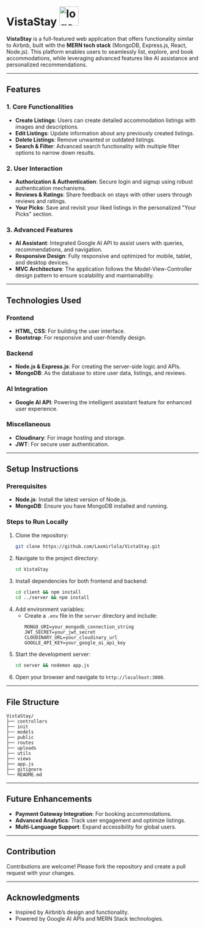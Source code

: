 # VistaStay <img src="/file.svg" alt="logo" width="50" height="50" />

**VistaStay** is a full-featured web application that offers functionality similar to Airbnb, built with the **MERN tech stack** (MongoDB, Express.js, React, Node.js). This platform enables users to seamlessly list, explore, and book accommodations, while leveraging advanced features like AI assistance and personalized recommendations.

---

## Features

### 1. **Core Functionalities**
- **Create Listings**: Users can create detailed accommodation listings with images and descriptions.
- **Edit Listings**: Update information about any previously created listings.
- **Delete Listings**: Remove unwanted or outdated listings.
- **Search & Filter**: Advanced search functionality with multiple filter options to narrow down results.

### 2. **User Interaction**
- **Authorization & Authentication**: Secure login and signup using robust authentication mechanisms.
- **Reviews & Ratings**: Share feedback on stays with other users through reviews and ratings.
- **Your Picks**: Save and revisit your liked listings in the personalized "Your Picks" section.

### 3. **Advanced Features**
- **AI Assistant**: Integrated Google AI API to assist users with queries, recommendations, and navigation.
- **Responsive Design**: Fully responsive and optimized for mobile, tablet, and desktop devices.
- **MVC Architecture**: The application follows the Model-View-Controller design pattern to ensure scalability and maintainability.

---

## Technologies Used

### Frontend
- **HTML, CSS**: For building the user interface.
- **Bootstrap**: For responsive and user-friendly design.

### Backend
- **Node.js & Express.js**: For creating the server-side logic and APIs.
- **MongoDB**: As the database to store user data, listings, and reviews.

### AI Integration
- **Google AI API**: Powering the intelligent assistant feature for enhanced user experience.

### Miscellaneous
- **Cloudinary**: For image hosting and storage.
- **JWT**: For secure user authentication.

---

## Setup Instructions

### Prerequisites
- **Node.js**: Install the latest version of Node.js.
- **MongoDB**: Ensure you have MongoDB installed and running.

### Steps to Run Locally
1. Clone the repository:
   ```bash
   git clone https://github.com/Laxmirlola/VistaStay.git
   ```
2. Navigate to the project directory:
   ```bash
   cd VistaStay
   ```
3. Install dependencies for both frontend and backend:
   ```bash
   cd client && npm install
   cd ../server && npm install
   ```
4. Add environment variables:
   - Create a `.env` file in the `server` directory and include:
     ```env
     MONGO_URI=your_mongodb_connection_string
     JWT_SECRET=your_jwt_secret
     CLOUDINARY_URL=your_cloudinary_url
     GOOGLE_API_KEY=your_google_ai_api_key
     ```
5. Start the development server:
   ```bash
   cd server && nodemon app.js
   ```
6. Open your browser and navigate to `http://localhost:3000`.

---

## File Structure
```
VistaStay/
├── controllers
├── init
├── models
├── public
├── routes
├── uploads
├── utils
├── views
├── app.js
├── gitignore
└── README.md           
```

---

## Future Enhancements
- **Payment Gateway Integration**: For booking accommodations.
- **Advanced Analytics**: Track user engagement and optimize listings.
- **Multi-Language Support**: Expand accessibility for global users.

---

## Contribution
Contributions are welcome! Please fork the repository and create a pull request with your changes.

---


## Acknowledgments
- Inspired by Airbnb’s design and functionality.
- Powered by Google AI APIs and MERN Stack technologies.

